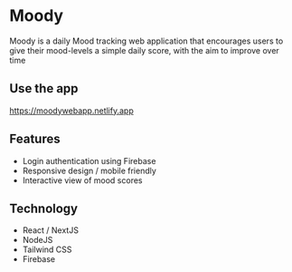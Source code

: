 # Moody

Moody is a daily Mood tracking web application that encourages users to give their mood-levels a simple daily score, with the aim to improve over time

## Use the app
https://moodywebapp.netlify.app

## Features
- Login authentication using Firebase
- Responsive design / mobile friendly
- Interactive view of mood scores

## Technology
- React / NextJS
- NodeJS
- Tailwind CSS
- Firebase
